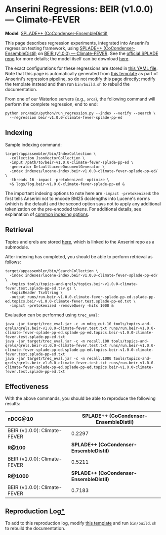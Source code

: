 # Anserini Regressions: BEIR (v1.0.0) &mdash; Climate-FEVER

**Model**: [SPLADE++ (CoCondenser-EnsembleDistil)](https://arxiv.org/abs/2205.04733)

This page describes regression experiments, integrated into Anserini's regression testing framework, using [SPLADE++ (CoCondenser-EnsembleDistil)](https://arxiv.org/abs/2205.04733) on [BEIR (v1.0.0) &mdash; Climate-FEVER](http://beir.ai/).
See the [official SPLADE repo](https://github.com/naver/splade) for more details; the model itself can be download [here](https://huggingface.co/naver/splade-cocondenser-ensembledistil).

The exact configurations for these regressions are stored in [this YAML file](../../src/main/resources/regression/beir-v1.0.0-climate-fever-splade-pp-ed.yaml).
Note that this page is automatically generated from [this template](../../src/main/resources/docgen/templates/beir-v1.0.0-climate-fever-splade-pp-ed.template) as part of Anserini's regression pipeline, so do not modify this page directly; modify the template instead and then run `bin/build.sh` to rebuild the documentation.

From one of our Waterloo servers (e.g., `orca`), the following command will perform the complete regression, end to end:

```
python src/main/python/run_regression.py --index --verify --search \
  --regression beir-v1.0.0-climate-fever-splade-pp-ed
```

## Indexing

Sample indexing command:

```
target/appassembler/bin/IndexCollection \
  -collection JsonVectorCollection \
  -input /path/to/beir-v1.0.0-climate-fever-splade-pp-ed \
  -generator DefaultLuceneDocumentGenerator \
  -index indexes/lucene-index.beir-v1.0.0-climate-fever-splade-pp-ed/ \
  -threads 16 -impact -pretokenized -optimize \
  >& logs/log.beir-v1.0.0-climate-fever-splade-pp-ed &
```

The important indexing options to note here are `-impact -pretokenized`: the first tells Anserini not to encode BM25 doclengths into Lucene's norms (which is the default) and the second option says not to apply any additional tokenization on the pre-encoded tokens.
For additional details, see explanation of [common indexing options](../../docs/common-indexing-options.md).

## Retrieval

Topics and qrels are stored [here](https://github.com/castorini/anserini-tools/tree/master/topics-and-qrels), which is linked to the Anserini repo as a submodule.

After indexing has completed, you should be able to perform retrieval as follows:

```
target/appassembler/bin/SearchCollection \
  -index indexes/lucene-index.beir-v1.0.0-climate-fever-splade-pp-ed/ \
  -topics tools/topics-and-qrels/topics.beir-v1.0.0-climate-fever.test.splade-pp-ed.tsv.gz \
  -topicReader TsvString \
  -output runs/run.beir-v1.0.0-climate-fever-splade-pp-ed.splade-pp-ed.topics.beir-v1.0.0-climate-fever.test.splade-pp-ed.txt \
  -impact -pretokenized -removeQuery -hits 1000 &
```

Evaluation can be performed using `trec_eval`:

```
java -jar target/trec_eval.jar -c -m ndcg_cut.10 tools/topics-and-qrels/qrels.beir-v1.0.0-climate-fever.test.txt runs/run.beir-v1.0.0-climate-fever-splade-pp-ed.splade-pp-ed.topics.beir-v1.0.0-climate-fever.test.splade-pp-ed.txt
java -jar target/trec_eval.jar -c -m recall.100 tools/topics-and-qrels/qrels.beir-v1.0.0-climate-fever.test.txt runs/run.beir-v1.0.0-climate-fever-splade-pp-ed.splade-pp-ed.topics.beir-v1.0.0-climate-fever.test.splade-pp-ed.txt
java -jar target/trec_eval.jar -c -m recall.1000 tools/topics-and-qrels/qrels.beir-v1.0.0-climate-fever.test.txt runs/run.beir-v1.0.0-climate-fever-splade-pp-ed.splade-pp-ed.topics.beir-v1.0.0-climate-fever.test.splade-pp-ed.txt
```

## Effectiveness

With the above commands, you should be able to reproduce the following results:

| **nDCG@10**                                                                                                  | **SPLADE++ (CoCondenser-EnsembleDistil)**|
|:-------------------------------------------------------------------------------------------------------------|-----------|
| BEIR (v1.0.0): Climate-FEVER                                                                                 | 0.2297    |
| **R@100**                                                                                                    | **SPLADE++ (CoCondenser-EnsembleDistil)**|
| BEIR (v1.0.0): Climate-FEVER                                                                                 | 0.5211    |
| **R@1000**                                                                                                   | **SPLADE++ (CoCondenser-EnsembleDistil)**|
| BEIR (v1.0.0): Climate-FEVER                                                                                 | 0.7183    |


## Reproduction Log[*](../../docs/reproducibility.md)

To add to this reproduction log, modify [this template](../../src/main/resources/docgen/templates/beir-v1.0.0-climate-fever-splade-pp-ed.template) and run `bin/build.sh` to rebuild the documentation.
